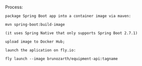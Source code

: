 

Process:

    package Spring Boot app into a container image via maven:

    mvn spring-boot:build-image

    (it uses Spring Native that only supports Spring Boot 2.7.1)

    upload image to Docker Hub;

    launch the aplication on fly.io:

    fly launch --image brunozarth/equipment-api:tagname


